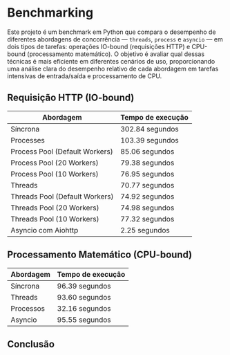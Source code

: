 # Benchmarking

Este projeto é um benchmark em Python que compara o desempenho de diferentes abordagens de concorrência — `threads`, `process` e `asyncio` — em dois tipos de tarefas: operações IO-bound (requisições HTTP) e CPU-bound (processamento matemático). O objetivo é avaliar qual dessas técnicas é mais eficiente em diferentes cenários de uso, proporcionando uma análise clara do desempenho relativo de cada abordagem em tarefas intensivas de entrada/saída e processamento de CPU.

## Requisição HTTP (IO-bound)

| Abordagem                      | Tempo de execução |
|--------------------------------|-------------------|
| Síncrona                       | 302.84 segundos   |
| Processes                      | 103.39 segundos   |
| Process Pool (Default Workers) | 85.06 segundos    |
| Process Pool (20 Workers)      | 79.38 segundos    |
| Process Pool (10 Workers)      | 76.95 segundos    |
| Threads                        | 70.77 segundos    |
| Threads Pool (Default Workers) | 74.92 segundos    |
| Threads Pool (20 Workers)      | 74.98 segundos    |
| Threads Pool (10 Workers)      | 77.32 segundos    |
| Asyncio com Aiohttp            | 2.25 segundos     |

## Processamento Matemático (CPU-bound)

| Abordagem                      | Tempo de execução |
|--------------------------------|-------------------|
| Síncrona                       | 96.39 segundos    |
| Threads                        | 93.60 segundos    |
| Processos                      | 32.16 segundos    |
| Asyncio                        | 95.55 segundos    |

## Conclusão
